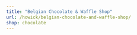 ```yaml
---
title: "Belgian Chocolate & Waffle Shop"
url: /howick/belgian-chocolate-and-waffle-shop/
shop: chocolate
---
```

